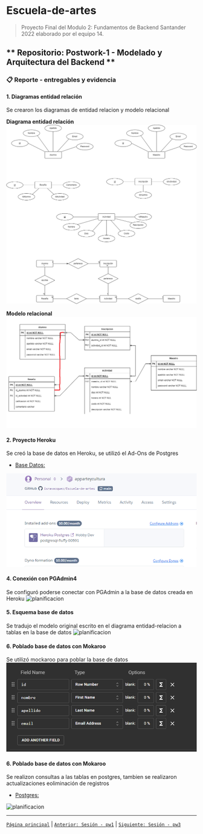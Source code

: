 # Escuela-de-artes

>Proyecto Final del Modulo 2: Fundamentos de Backend Santander 2022 elaborado por el equipo 14.

## ** Repositorio: Postwork-1 - Modelado y Arquitectura del Backend **

### 📋 Reporte - entregables y evidencia


#### 1. Diagramas entidad relación
Se crearon los diagramas de entidad relacion y modelo relacional

**Diagrama entidad relación**
<img src="img/1.A_Modelo_EntidadRelacion.png" alt="planificacion" > 

**Modelo relacional**
<img src="img/1.B_Modelo_Relacional.png" alt="planificacion" > 

#### 2. Proyecto Heroku
Se creó la base de datos en Heroku, se utilizó el Ad-Ons de Postgres
+ [Base Datos:](pdf/2_CredencialesDBHeroku.pdf)

<img src="img/3_Add-Ons_Postgres.png" alt="planificacion" > 

#### 4. Conexión con PGAdmin4
Se configuró poderse conectar con PGAdmin a la base de datos creada en Heroku
<img src="img/4_ConexionPGAdmin4.png" alt="planificacion" > 

#### 5. Esquema base de datos
Se tradujo el modelo original escrito en el diagrama entidad-relacion a tablas en la base de datos
<img src="img/5_tablas-pgAdmin.png" alt="planificacion" > 

#### 6. Poblado base de datos con Mokaroo
Se utilizó mockaroo para poblar la base de datos 
<img src="img/6_Mockaroo.png" alt="planificacion" > 

#### 6. Poblado base de datos con Mokaroo
Se realizon consultas a las tablas en postgres, tambien se realizaron actualizaciones  eoliminación de registros
+ [Postgres:](pdf/7_ConsultasPostgresSQL.pdf)

<img src="script/7_proycto_arte.sql" alt="planificacion" > 

-------
[`Página principal`](../../README.md) | [`Anterior: Sesión - pw1`](../pw1/README.md) | [`Siguiente: Sesión - pw3`](../pw3/README.md)